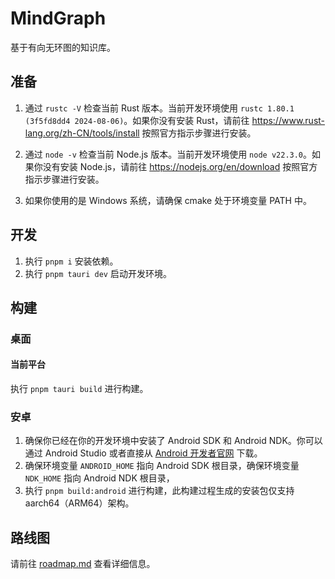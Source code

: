 # MindGraph

基于有向无环图的知识库。

## 准备
1. 通过 `rustc -V` 检查当前 Rust 版本。当前开发环境使用
    `rustc 1.80.1 (3f5fd8dd4 2024-08-06)`。如果你没有安装 Rust，请前往
    https://www.rust-lang.org/zh-CN/tools/install 按照官方指示步骤进行安装。

2. 通过 `node -v` 检查当前 Node.js 版本。当前开发环境使用 `node v22.3.0`。如果你没有安装 Node.js，请前往
    https://nodejs.org/en/download 按照官方指示步骤进行安装。

3. 如果你使用的是 Windows 系统，请确保 cmake 处于环境变量 PATH 中。

## 开发
1. 执行 `pnpm i` 安装依赖。
2. 执行 `pnpm tauri dev` 启动开发环境。

## 构建

### 桌面

#### 当前平台

执行 `pnpm tauri build` 进行构建。

### 安卓

1. 确保你已经在你的开发环境中安装了 Android SDK 和 Android NDK。你可以通过
   Android Studio 或者直接从
   [Android 开发者官网](https://developer.android.com/studio) 下载。
2. 确保环境变量 `ANDROID_HOME` 指向 Android SDK 根目录，确保环境变量 `NDK_HOME`
   指向 Android NDK 根目录，
3. 执行 `pnpm build:android` 进行构建，此构建过程生成的安装包仅支持
   aarch64（ARM64）架构。

## 路线图
请前往 [roadmap.md](./docs/roadmap.md) 查看详细信息。

